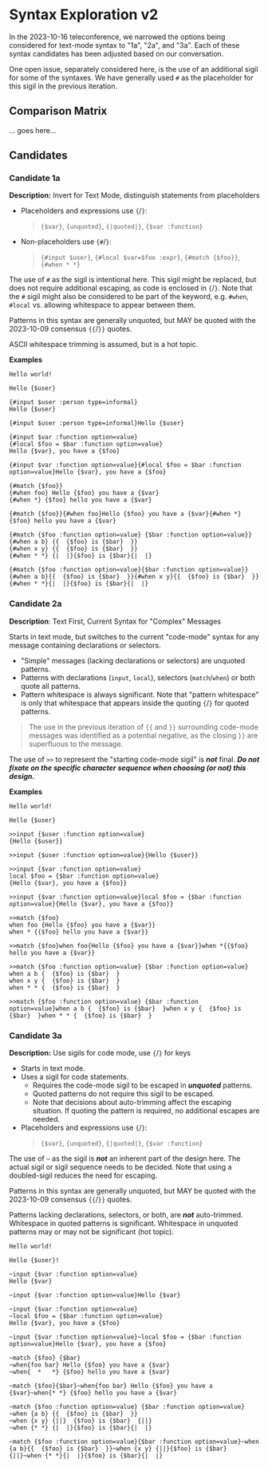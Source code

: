 # Syntax Exploration v2

In the 2023-10-16 teleconference, we narrowed the options being considered for text-mode syntax to "1a", "2a", and "3a". 
Each of these syntax candidates has been adjusted based on our conversation.

One open issue, separately considered here, is the use of an additional sigil for some of the syntaxes.
We have generally used `#` as the placeholder for this sigil in the previous iteration.


## Comparison Matrix

... goes here...

## Candidates

### Candidate 1a

**Description:** Invert for Text Mode, distinguish statements from placeholders

- Placeholders and expressions use `{`/`}`:
  > `{$var}`, `{unquoted}`, `{|quoted|}`, `{$var :function}`
- Non-placeholders use `{#`/`}`:
  > `{#input $user}`, `{#local $var=$foo :expr}`, `{#match {$foo}}`, `{#when * *}`

The use of `#` as the sigil is intentional here.
This sigil might be replaced, but does not require additional escaping, as code is enclosed in `{`/`}`.
Note that the `#` sigil might also be considered to be part of the keyword, e.g. `#when`, `#local` vs.
allowing whitespace to appear between them.

Patterns in this syntax are generally unquoted,
but MAY be quoted with the 2023-10-09 consensus `{{`/`}}` quotes.

ASCII whitespace trimming is assumed, but is a hot topic.

**Examples**
```
Hello world!
```
```
Hello {$user}
```
```
{#input $user :person type=informal}
Hello {$user}

{#input $user :person type=informal}Hello {$user}
```
```
{#input $var :function option=value}
{#local $foo = $bar :function option=value}
Hello {$var}, you have a {$foo}

{#input $var :function option=value}{#local $foo = $bar :function option=value}Hello {$var}, you have a {$foo}
```
```
{#match {$foo}}
{#when foo} Hello {$foo} you have a {$var}
{#when *} {$foo} hello you have a {$var}

{#match {$foo}}{#when foo}Hello {$foo} you have a {$var}{#when *}{$foo} hello you have a {$var}
```
```
{#match {$foo :function option=value} {$bar :function option=value}}
{#when a b} {{  {$foo} is {$bar}  }}
{#when x y} {{  {$foo} is {$bar}  }}
{#when * *} {|  |}{$foo} is {$bar}{|  |}

{#match {$foo :function option=value}{$bar :function option=value}}{#when a b}{{  {$foo} is {$bar}  }}{#when x y}{{  {$foo} is {$bar}  }}{#when * *}{|  |}{$foo} is {$bar}{|  |}
```

### Candidate 2a

**Description**: Text First, Current Syntax for "Complex" Messages

Starts in text mode, but switches to the current "code-mode" syntax for any message containing declarations or selectors.

- "Simple" messages (lacking declarations or selectors) are unquoted patterns.
- Patterns with declarations (`input`, `local`), selectors (`match`/`when`) or both quote all patterns.
- Pattern whitespace is always significant.
  Note that "pattern whitespace" is only that whitespace that appears inside the quoting `{`/`}`
  for quoted patterns.

> The use in the previous iteration of `{{` and `}}` surrounding code-mode messages was identified as a potential negative, 
> as the closing `}}` are superfluous to the message.

The use of `>>` to represent the "starting code-mode sigil" is **_not_** final.
**_Do not fixate on the specific character sequence when choosing (or not) this design._**

**Examples**
```
Hello world!
```
```
Hello {$user}
```
```
>>input {$user :function option=value}
{Hello {$user}}

>>input {$user :function option=value}{Hello {$user}}
```
```
>>input {$var :function option=value}
local $foo = {$bar :function option=value}
{Hello {$var}, you have a {$foo}}

>>input {$var :function option=value}local $foo = {$bar :function option=value}{Hello {$var}, you have a {$foo}}
```
```
>>match {$foo}
when foo {Hello {$foo} you have a {$var}}
when * {{$foo} hello you have a {$var}}

>>match {$foo}when foo{Hello {$foo} you have a {$var}}when *{{$foo} hello you have a {$var}}
```

```
>>match {$foo :function option=value} {$bar :function option=value}
when a b {  {$foo} is {$bar}  }
when x y {  {$foo} is {$bar}  }
when * * {  {$foo} is {$bar}  }

>>match {$foo :function option=value} {$bar :function option=value}when a b {  {$foo} is {$bar}  }when x y {  {$foo} is {$bar}  }when * * {  {$foo} is {$bar}  }
```

### Candidate 3a

**Description:** Use sigils for code mode, use `{`/`}` for keys

- Starts in text mode. 
- Uses a sigil for code statements. 
  - Requires the code-mode sigil to be escaped in **_unquoted_** patterns.
  - Quoted patterns do not require this sigil to be escaped.
  - Note that decisions about auto-trimming affect the escaping situation. 
    If quoting the pattern is required, no additional escapes are needed.
- Placeholders and expressions use `{`/`}`:
  > `{$var}`, `{unquoted}`, `{|quoted|}`, `{$var :function}`

The use of `~` as the sigil is **_not_** an inherent part of the design here.
The actual sigil or sigil sequence needs to be decided. 
Note that using a doubled-sigil reduces the need for escaping.

Patterns in this syntax are generally unquoted,
but MAY be quoted with the 2023-10-09 consensus `{{`/`}}` quotes.

Patterns lacking declarations, selectors, or both, are **_not_** auto-trimmed.
Whitespace in quoted patterns is significant.
Whitespace in unquoted patterns may or may not be significant (hot topic).

```
Hello world!
```
```
Hello {$user}!
```
```
~input {$var :function option=value}
Hello {$var}

~input {$var :function option=value}Hello {$var}
```
```
~input {$var :function option=value}
~local $foo = {$bar :function option=value}
Hello {$var}, you have a {$foo}

~input {$var :function option=value}~local $foo = {$bar :function option=value}Hello {$var}, you have a {$foo}
```
```
~match {$foo} {$bar}
~when{foo bar} Hello {$foo} you have a {$var}
~when{  *   *} {$foo} hello you have a {$var}

~match {$foo}{$bar}~when{foo bar} Hello {$foo} you have a {$var}~when{* *} {$foo} hello you have a {$var}
```

```
~match {$foo :function option=value} {$bar :function option=value}
~when {a b} {{  {$foo} is {$bar}  }}
~when {x y} {||}  {$foo} is {$bar}  {||}
~when {* *} {|  |}{$foo} is {$bar}{|  |}

~match {$foo :function option=value}{$bar :function option=value}~when {a b}{{  {$foo} is {$bar}  }}~when {x y} {||}{$foo} is {$bar}  {||}~when {* *}{|  |}{$foo} is {$bar}{|  |}
```
